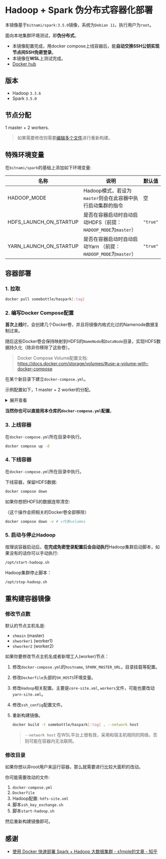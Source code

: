# Hadoop + Spark 伪分布式容器化部署

本镜像基于`bitnami/spark:3.5.0`镜像，系统为`Debian 11`，执行用户为`root`。  

面向本地集群环境测试，即**伪分布式**。

* 本镜像配置完成，用docker compose上线容器后，能**自动交换SSH公钥实现节点间SSH免密登录**。
* 本镜像在**WSL**上测试完成。
* [Docker hub](https://hub.docker.com/r/somebottle/haspark)  

## 版本

* Hadoop `3.3.6`
* Spark `3.5.0`  

## 节点分配

1 master + 2 workers.  

> 如果需要修改则需要[编辑多个文件](#修改节点数)进行重新构建。

## 特殊环境变量  

在`bitnami/spark`的基础上添加如下环境变量: 

| 名称 | 说明 | 默认值 |
| --- | --- | --- |
| HADOOP_MODE | Hadoop模式，若设为`master`则会在此容器中执行启动集群的指令 | 空 |  
| HDFS_LAUNCH_ON_STARTUP | 是否在容器启动时自动启动HDFS（前提：`HADOOP_MODE`为`master`） | `"true"` |  
| YARN_LAUNCH_ON_STARTUP | 是否在容器启动时自动启动Yarn （前提：`HADOOP_MODE`为`master`）| `"true"` |  

## 容器部署

### 1. 拉取

```bash
docker pull somebottle/haspark[:tag]
```

### 2. 编写Docker Compose配置

**首次上线**时，会创建几个Docker卷，并且将镜像内格式化过的Namenode数据复制过来。  

随后这些Docker卷会保持映射到HDFS的`NameNode`和`DataNode`目录，实现HDFS数据持久化（除非你移除了这些卷）。

> Docker Compose Volume配置文档:  
> https://docs.docker.com/storage/volumes/#use-a-volume-with-docker-compose  

在某个新目录下建立`docker-compose.yml`。

示例配置如下，1 master + 2 worker的分配。  

<details>
<summary>展开查看</summary>  

```yaml
version: '3'

services:
  haspark-main:
    image: somebottle/haspark:3.0.3
    hostname: shmain
    environment:
      - SH_HOSTS='shmain shworker1 shworker2'
      - SPARK_MODE=master
      - SPARK_RPC_AUTHENTICATION_ENABLED=no
      - SPARK_RPC_ENCRYPTION_ENABLED=no
      - SPARK_LOCAL_STORAGE_ENCRYPTION_ENABLED=no
      - SPARK_SSL_ENABLED=no
      - HADOOP_MODE=master # 在主容器中其启动Hadoop集群
    volumes:
      - haspark-hdfs-name-data:/root/hdfs/name:copy # 映射docker卷到主容器的/root/hdfs/name，创建卷时复制镜像中初始化过的namenode数据
      - ~/docker/spark/share:/opt/share # 三个容器映射到相同的共享目录
    ports:
      - '8080:8080'
      - '4040:4040'
      - '8088:8088'
      - '8042:8042'
      - '9870:9870'
      - '19888:19888'
  haspark-worker-1:
    image: somebottle/haspark:3.0.3
    hostname: shworker1
    environment:
      - SPARK_MODE=worker
      - SPARK_MASTER_URL=spark://shmain:7077
      - SPARK_WORKER_MEMORY=1G
      - SPARK_WORKER_CORES=1
      - SPARK_RPC_AUTHENTICATION_ENABLED=no
      - SPARK_RPC_ENCRYPTION_ENABLED=no
      - SPARK_LOCAL_STORAGE_ENCRYPTION_ENABLED=no
      - SPARK_SSL_ENABLED=no
    volumes:
      - ~/docker/spark/share:/opt/share
      - haspark-hdfs-worker1-data:/root/hdfs/data # datanode数据
    ports:
      - '8081:8081'
  haspark-worker-2:
    image: somebottle/haspark:3.0.3
    hostname: shworker2
    environment:
      - SPARK_MODE=worker
      - SPARK_MASTER_URL=spark://shmain:7077
      - SPARK_WORKER_MEMORY=1G
      - SPARK_WORKER_CORES=1
      - SPARK_RPC_AUTHENTICATION_ENABLED=no
      - SPARK_RPC_ENCRYPTION_ENABLED=no
      - SPARK_LOCAL_STORAGE_ENCRYPTION_ENABLED=no
      - SPARK_SSL_ENABLED=no
    volumes:
      - ~/docker/spark/share:/opt/share
      - haspark-hdfs-worker2-data:/root/hdfs/data # datanode数据
    ports:
      - '8082:8081'

volumes:
  haspark-hdfs-name-data:
  haspark-hdfs-worker1-data:
  haspark-hdfs-worker2-data:
```

</details>  

**当然你也可以直接用本仓库的`docker-compose.yml`配置**。

### 3. 上线容器

在`docker-compose.yml`所在目录中执行。 

```bash
docker compose up -d
```

### 4. 下线容器

在`docker-compose.yml`所在目录中执行。

下线容器，保留HDFS数据:  

```bash
docker compose down
```

如果你想把HDFS的数据连带清空:  

（这个操作会把相关的Docker卷全部移除）

```bash
docker compose down -v # v代表volumes
```

### 5. 启动与停止Hadoop

按理说容器启动后，**在完成免密登录配置后会自动执行**Hadoop集群启动脚本，如果没有的话你可以手动执行:  

```bash
/opt/start-hadoop.sh  
```

Hadoop集群停止脚本：

```bash
/opt/stop-hadoop.sh  
```

## 重构建容器镜像

### 修改节点数

默认的节点主机名是:  

- `shmain` (master)
- `shworker1` (worker1)
- `shworker2` (worker2)

如果你要修改节点主机名或者新增工人(worker)节点：  

1. 修改`docker-compose.yml`的`hostname`, `SPARK_MASTER_URL`，目录挂载等配置。  
2. 修改`Dockerfile`头部的`SH_HOSTS`环境变量。
3. 修改`Hadoop`相关配置。主要是`core-site.xml`, `workers`文件，可能也要改动`yarn-site.xml`。
4. 修改`ssh_config`配置文件。
5. 重新构建镜像。  

    ```bash
    docker build -t somebottle/haspark[:tag] . --network host
    ```

    > `--network host` 在WSL平台上很有效，采用和宿主机相同的网络，否则可能在容器内无法联网。 

### 修改目录

如果你想以非root用户来运行容器，那么就需要进行比较大面积的改动。  

你可能需要改动的文件:  

1. `docker-compose.yml`  
2. `Dockerfile`
3. Hadoop配置: `hdfs-site.xml`  
4. 脚本`ssh_key_exchange.sh`  
5. 脚本`start-hadoop.sh`  

然后重新构建镜像即可。

## 感谢

* [使用 Docker 快速部署 Spark + Hadoop 大数据集群 - s1mple的文章 - 知乎](https://zhuanlan.zhihu.com/p/421375012)  
